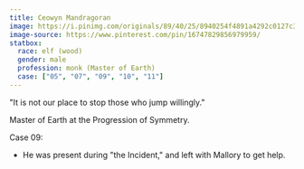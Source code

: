 ```yaml
---
title: Ceowyn Mandragoran
image: https://i.pinimg.com/originals/89/40/25/8940254f4891a4292c0127c30ea23113.jpg
image-source: https://www.pinterest.com/pin/16747829856979959/
statbox:
  race: elf (wood)
  gender: male
  profession: monk (Master of Earth)
  case: ["05", "07", "09", "10", "11"]
---
```


"It is not our place to stop those who jump willingly."

Master of Earth at the Progression of Symmetry.

Case 09:
* He was present during "the Incident," and left with Mallory to get help.
